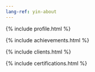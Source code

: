 ```yaml
---
lang-ref: yin-about
---
```

{% include profile.html %}

{% include achievements.html %}

{% include clients.html %}

{% include certifications.html %}
